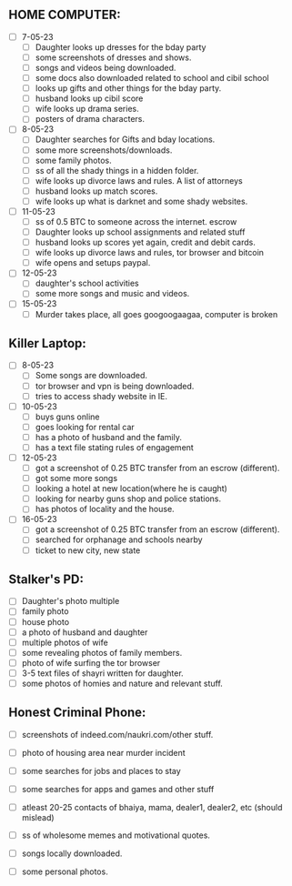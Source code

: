 ## HOME COMPUTER:
- [ ] 7-05-23
	- [ ] Daughter looks up dresses for the bday party
	- [ ] some screenshots of dresses and shows.
	- [ ] songs and videos being downloaded.
	- [ ] some docs also downloaded related to school and cibil school
	- [ ] looks up gifts and other things for the bday party.
	- [ ] husband looks up cibil score
	- [ ] wife looks up drama series.
	- [ ] posters of drama characters.
	
- [ ] 8-05-23
	- [ ] Daughter searches for Gifts and bday locations.
	- [ ] some more screenshots/downloads.
	- [ ] some family photos.
	- [ ] ss of all the shady things in a hidden folder.
	- [ ] wife looks up divorce laws and rules. A list of attorneys
	- [ ] husband looks up match scores.
	- [ ] wife looks up what is darknet and some shady websites.

- [ ] 11-05-23
	- [ ] ss of 0.5 BTC to someone across the internet. escrow
	- [ ] Daughter looks up school assignments and related stuff
	- [ ] husband looks up scores yet again, credit and debit cards.
	- [ ] wife looks up divorce laws and rules, tor browser and bitcoin
	- [ ] wife opens and setups paypal.

- [ ] 12-05-23
	- [ ] daughter's school activities
	- [ ] some more songs and music and videos.

- [ ] 15-05-23
	- [ ] Murder takes place, all goes googoogaagaa, computer is broken
	
## Killer Laptop:
- [ ] 8-05-23
	- [ ] Some songs are downloaded. 
	- [ ] tor browser and vpn is being downloaded.
	- [ ] tries to access shady website in IE.
	
- [ ] 10-05-23
	- [ ] buys guns online
	- [ ] goes looking for rental car
	- [ ] has a photo of husband and the family.
	- [ ] has a text file stating rules of engagement
	
- [ ] 12-05-23
	- [ ] got a screenshot of 0.25 BTC transfer from an escrow (different).
	- [ ] got some more songs
	- [ ] looking a hotel at new location(where he is caught)
	- [ ] looking  for nearby guns shop and police stations.
	- [ ] has photos of locality and the house.

- [ ] 16-05-23
	- [ ] got a screenshot of 0.25 BTC transfer from an escrow (different).
	- [ ] searched for orphanage and schools nearby
	- [ ] ticket to new city, new state

## Stalker's PD:

- [ ] Daughter's photo multiple
- [ ] family photo
- [ ] house photo
- [ ] a photo of husband and daughter
- [ ] multiple photos of wife
- [ ] some revealing photos of family members.
- [ ] photo of wife surfing the tor browser
- [ ] 3-5 text files of shayri written for daughter.
- [ ] some photos of homies and nature and relevant stuff.

## Honest Criminal Phone:

- [ ] screenshots of indeed.com/naukri.com/other stuff.
- [ ] photo of housing area near murder incident
- [ ] some searches for jobs and places to stay
- [ ] some searches for apps and games and other stuff
- [ ] atleast 20-25 contacts of bhaiya, mama, dealer1, dealer2, etc (should mislead)
- [ ] ss of wholesome memes and motivational quotes.
- [ ] songs locally downloaded.
- [ ] some personal photos.

